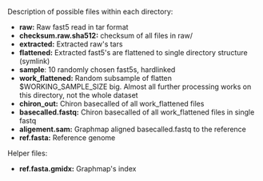 Description of possible files within each directory:

* **raw:**  Raw fast5 read in tar format
* **checksum.raw.sha512:** checksum of all files in raw/
* **extracted:**  Extracted raw's tars
* **flattened:**  Extracted fast5's are flattened to single directory structure (symlink)
* **sample**: 10 randomly chosen fast5s, hardlinked
* **work_flattened:**  Random subsample of flatten $WORKING_SAMPLE_SIZE big. Almost all further processing works on this directory, not the whole dataset
* **chiron_out:** Chiron basecalled of all work_flattened files
* **basecalled.fastq:** Chiron basecalled of all work_flattened files in single fastq
* **aligement.sam:** Graphmap aligned basecalled.fastq to the reference
* **ref.fasta:** Reference genome

Helper files:
* **ref.fasta.gmidx:** Graphmap's index


